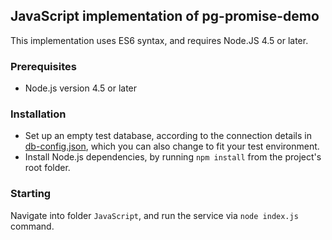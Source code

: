 ## JavaScript implementation of pg-promise-demo

This implementation uses ES6 syntax, and requires Node.JS 4.5 or later.

### Prerequisites

* Node.js version 4.5 or later

### Installation

* Set up an empty test database, according to the connection details in [db-config.json](https://github.com/vitaly-t/pg-promise-demo/blob/master/db-config.json),
  which you can also change to fit your test environment.
* Install Node.js dependencies, by running `npm install` from the project's root folder.

### Starting

Navigate into folder `JavaScript`, and run the service via `node index.js` command.
